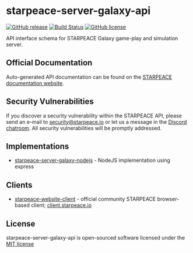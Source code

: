 # starpeace-server-galaxy-api

[![GitHub release](https://img.shields.io/github/release/starpeace-project/starpeace-server-galaxy-api.svg)](https://github.com/starpeace-project/starpeace-server-galaxy-api/releases/)
[![Build Status](https://travis-ci.org/starpeace-project/starpeace-server-galaxy-api.svg)](https://travis-ci.org/starpeace-project/starpeace-server-galaxy-api)
[![GitHub license](https://img.shields.io/github/license/starpeace-project/starpeace-server-galaxy-api.svg)](https://github.com/starpeace-project/starpeace-server-galaxy-api/blob/master/LICENSE)

API interface schema for STARPEACE Galaxy game-play and simulation server.

## Official Documentation

Auto-generated API documentation can be found on the [STARPEACE documentation website](https://docs.starpeace.io/api/galaxy).

## Security Vulnerabilities

If you discover a security vulnerability within the STARPEACE API, please send an e-mail to security@starpeace.io or let us a message in the [Discord chatroom](https://discord.gg/TF9Bmsj). All security vulnerabilities will be promptly addressed.

## Implementations

* [starpeace-server-galaxy-nodejs](https://github.com/starpeace-project/starpeace-server-galaxy-nodejs) - NodeJS implementation using express

## Clients

* [starpeace-website-client](https://github.com/starpeace-project/starpeace-website-client) - official community STARPEACE browser-based client; [client.starpeace.io](https://client.starpeace.io)

## License

starpeace-server-galaxy-api is open-sourced software licensed under the [MIT license](http://opensource.org/licenses/MIT)
